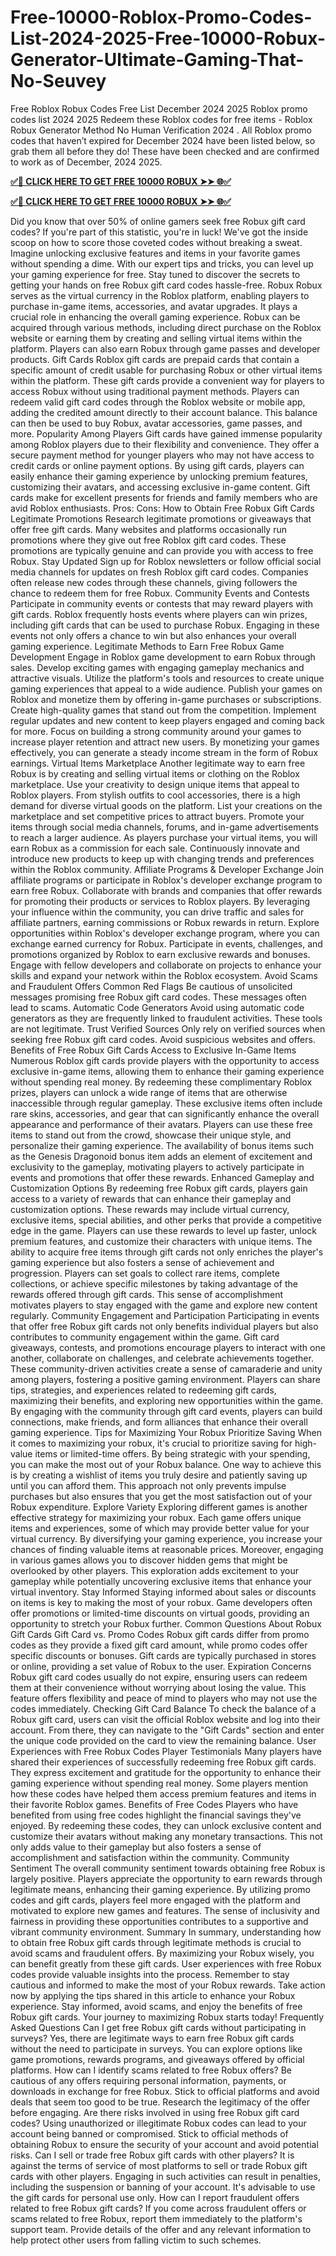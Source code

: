 # Free-10000-Roblox-Promo-Codes-List-2024-2025-Free-10000-Robux-Generator-Ultimate-Gaming-That-No-Seuvey

Free Roblox Robux Codes Free List December 2024 2025 Roblox promo codes list 2024 2025 Redeem these Roblox codes for free items - Roblox Robux Generator Method No Human Verification 2024 . All Roblox promo codes that haven’t expired for December 2024 have been listed below, so grab them all before they do! These have been checked and are confirmed to work as of December, 2024 2025.

**[✅🔴 CLICK HERE TO GET FREE 10000 ROBUX ➤➤ 🌐✅](https://tinyurl.com/4hbnmp8h)**

**[✅🔴 CLICK HERE TO GET FREE 10000 ROBUX ➤➤ 🌐✅](https://tinyurl.com/4hbnmp8h)**

Did you know that over 50% of online gamers seek free Robux gift card codes? If you're part of this statistic, you're in luck! We've got the inside scoop on how to score those coveted codes without breaking a sweat. Imagine unlocking exclusive features and items in your favorite games without spending a dime. With our expert tips and tricks, you can level up your gaming experience for free. Stay tuned to discover the secrets to getting your hands on free Robux gift card codes hassle-free.
Robux
Robux serves as the virtual currency in the Roblox platform, enabling players to purchase in-game items, accessories, and avatar upgrades. It plays a crucial role in enhancing the overall gaming experience.
Robux can be acquired through various methods, including direct purchase on the Roblox website or earning them by creating and selling virtual items within the platform. Players can also earn Robux through game passes and developer products.
Gift Cards
Roblox gift cards are prepaid cards that contain a specific amount of credit usable for purchasing Robux or other virtual items within the platform. These gift cards provide a convenient way for players to access Robux without using traditional payment methods.
Players can redeem valid gift card codes through the Roblox website or mobile app, adding the credited amount directly to their account balance. This balance can then be used to buy Robux, avatar accessories, game passes, and more.
Popularity Among Players
Gift cards have gained immense popularity among Roblox players due to their flexibility and convenience. They offer a secure payment method for younger players who may not have access to credit cards or online payment options.
By using gift cards, players can easily enhance their gaming experience by unlocking premium features, customizing their avatars, and accessing exclusive in-game content. Gift cards make for excellent presents for friends and family members who are avid Roblox enthusiasts.
Pros:
Cons:
How to Obtain Free Robux Gift Cards
Legitimate Promotions
Research legitimate promotions or giveaways that offer free gift cards. Many websites and platforms occasionally run promotions where they give out free Roblox gift card codes. These promotions are typically genuine and can provide you with access to free Robux.
Stay Updated
Sign up for Roblox newsletters or follow official social media channels for updates on fresh Roblox gift card codes. Companies often release new codes through these channels, giving followers the chance to redeem them for free Robux.
Community Events and Contests
Participate in community events or contests that may reward players with gift cards. Roblox frequently hosts events where players can win prizes, including gift cards that can be used to purchase Robux. Engaging in these events not only offers a chance to win but also enhances your overall gaming experience.
Legitimate Methods to Earn Free Robux
Game Development
Engage in Roblox game development to earn Robux through sales. Develop exciting games with engaging gameplay mechanics and attractive visuals. Utilize the platform's tools and resources to create unique gaming experiences that appeal to a wide audience. Publish your games on Roblox and monetize them by offering in-game purchases or subscriptions.
Create high-quality games that stand out from the competition. Implement regular updates and new content to keep players engaged and coming back for more. Focus on building a strong community around your games to increase player retention and attract new users. By monetizing your games effectively, you can generate a steady income stream in the form of Robux earnings.
Virtual Items Marketplace
Another legitimate way to earn free Robux is by creating and selling virtual items or clothing on the Roblox marketplace. Use your creativity to design unique items that appeal to Roblox players. From stylish outfits to cool accessories, there is a high demand for diverse virtual goods on the platform.
List your creations on the marketplace and set competitive prices to attract buyers. Promote your items through social media channels, forums, and in-game advertisements to reach a larger audience. As players purchase your virtual items, you will earn Robux as a commission for each sale. Continuously innovate and introduce new products to keep up with changing trends and preferences within the Roblox community.
Affiliate Programs & Developer Exchange
Join affiliate programs or participate in Roblox's developer exchange program to earn free Robux. Collaborate with brands and companies that offer rewards for promoting their products or services to Roblox players. By leveraging your influence within the community, you can drive traffic and sales for affiliate partners, earning commissions or Robux rewards in return.
Explore opportunities within Roblox's developer exchange program, where you can exchange earned currency for Robux. Participate in events, challenges, and promotions organized by Roblox to earn exclusive rewards and bonuses. Engage with fellow developers and collaborate on projects to enhance your skills and expand your network within the Roblox ecosystem.
Avoid Scams and Fraudulent Offers
Common Red Flags
Be cautious of unsolicited messages promising free Robux gift card codes. These messages often lead to scams.
Automatic Code Generators
Avoid using automatic code generators as they are frequently linked to fraudulent activities. These tools are not legitimate.
Trust Verified Sources
Only rely on verified sources when seeking free Robux gift card codes. Avoid suspicious websites and offers.
Benefits of Free Robux Gift Cards
Access to Exclusive In-Game Items
Numerous Roblox gift cards provide players with the opportunity to access exclusive in-game items, allowing them to enhance their gaming experience without spending real money. By redeeming these complimentary Roblox prizes, players can unlock a wide range of items that are otherwise inaccessible through regular gameplay. These exclusive items often include rare skins, accessories, and gear that can significantly enhance the overall appearance and performance of their avatars.
Players can use these free items to stand out from the crowd, showcase their unique style, and personalize their gaming experience. The availability of bonus items such as the Genesis Dragonoid bonus item adds an element of excitement and exclusivity to the gameplay, motivating players to actively participate in events and promotions that offer these rewards.
Enhanced Gameplay and Customization Options
By redeeming free Robux gift cards, players gain access to a variety of rewards that can enhance their gameplay and customization options. These rewards may include virtual currency, exclusive items, special abilities, and other perks that provide a competitive edge in the game. Players can use these rewards to level up faster, unlock premium features, and customize their characters with unique items.
The ability to acquire free items through gift cards not only enriches the player's gaming experience but also fosters a sense of achievement and progression. Players can set goals to collect rare items, complete collections, or achieve specific milestones by taking advantage of the rewards offered through gift cards. This sense of accomplishment motivates players to stay engaged with the game and explore new content regularly.
Community Engagement and Participation
Participating in events that offer free Robux gift cards not only benefits individual players but also contributes to community engagement within the game. Gift card giveaways, contests, and promotions encourage players to interact with one another, collaborate on challenges, and celebrate achievements together. These community-driven activities create a sense of camaraderie and unity among players, fostering a positive gaming environment.
Players can share tips, strategies, and experiences related to redeeming gift cards, maximizing their benefits, and exploring new opportunities within the game. By engaging with the community through gift card events, players can build connections, make friends, and form alliances that enhance their overall gaming experience.
Tips for Maximizing Your Robux
Prioritize Saving
When it comes to maximizing your robux, it's crucial to prioritize saving for high-value items or limited-time offers. By being strategic with your spending, you can make the most out of your Robux balance.
One way to achieve this is by creating a wishlist of items you truly desire and patiently saving up until you can afford them. This approach not only prevents impulse purchases but also ensures that you get the most satisfaction out of your Robux expenditure.
Explore Variety
Exploring different games is another effective strategy for maximizing your robux. Each game offers unique items and experiences, some of which may provide better value for your virtual currency. By diversifying your gaming experience, you increase your chances of finding valuable items at reasonable prices.
Moreover, engaging in various games allows you to discover hidden gems that might be overlooked by other players. This exploration adds excitement to your gameplay while potentially uncovering exclusive items that enhance your virtual inventory.
Stay Informed
Staying informed about sales or discounts on items is key to making the most of your robux. Game developers often offer promotions or limited-time discounts on virtual goods, providing an opportunity to stretch your Robux further.
Common Questions About Robux Gift Cards
Gift Card vs. Promo Codes
Robux gift cards differ from promo codes as they provide a fixed gift card amount, while promo codes offer specific discounts or bonuses. Gift cards are typically purchased in stores or online, providing a set value of Robux to the user.
Expiration Concerns
Robux gift card codes usually do not expire, ensuring users can redeem them at their convenience without worrying about losing the value. This feature offers flexibility and peace of mind to players who may not use the codes immediately.
Checking Gift Card Balance
To check the balance of a Robux gift card, users can visit the official Roblox website and log into their account. From there, they can navigate to the "Gift Cards" section and enter the unique code provided on the card to view the remaining balance.
User Experiences with Free Robux Codes
Player Testimonials
Many players have shared their experiences of successfully redeeming free Robux gift cards. They express excitement and gratitude for the opportunity to enhance their gaming experience without spending real money. Some players mention how these codes have helped them access premium features and items in their favorite Roblox games.
Benefits of Free Codes
Players who have benefited from using free codes highlight the financial savings they've enjoyed. By redeeming these codes, they can unlock exclusive content and customize their avatars without making any monetary transactions. This not only adds value to their gameplay but also fosters a sense of accomplishment and satisfaction within the community.
Community Sentiment
The overall community sentiment towards obtaining free Robux is largely positive. Players appreciate the opportunity to earn rewards through legitimate means, enhancing their gaming experience. By utilizing promo codes and gift cards, players feel more engaged with the platform and motivated to explore new games and features. The sense of inclusivity and fairness in providing these opportunities contributes to a supportive and vibrant community environment.
Summary
In summary, understanding how to obtain free Robux gift cards through legitimate methods is crucial to avoid scams and fraudulent offers. By maximizing your Robux wisely, you can benefit greatly from these gift cards. User experiences with free Robux codes provide valuable insights into the process. Remember to stay cautious and informed to make the most of your Robux rewards.
Take action now by applying the tips shared in this article to enhance your Robux experience. Stay informed, avoid scams, and enjoy the benefits of free Robux gift cards. Your journey to maximizing Robux starts today!
Frequently Asked Questions
Can I get free Robux gift cards without participating in surveys?
Yes, there are legitimate ways to earn free Robux gift cards without the need to participate in surveys. You can explore options like game promotions, rewards programs, and giveaways offered by official platforms.
How can I identify scams related to free Robux offers?
Be cautious of any offers requiring personal information, payments, or downloads in exchange for free Robux. Stick to official platforms and avoid deals that seem too good to be true. Research the legitimacy of the offer before engaging.
Are there risks involved in using free Robux gift card codes?
Using unauthorized or illegitimate Robux codes can lead to your account being banned or compromised. Stick to official methods of obtaining Robux to ensure the security of your account and avoid potential risks.
Can I sell or trade free Robux gift cards with other players?
It is against the terms of service of most platforms to sell or trade Robux gift cards with other players. Engaging in such activities can result in penalties, including the suspension or banning of your account. It's advisable to use the gift cards for personal use only.
How can I report fraudulent offers related to free Robux gift cards?
If you come across fraudulent offers or scams related to free Robux, report them immediately to the platform's support team. Provide details of the offer and any relevant information to help protect other users from falling victim to such schemes.

